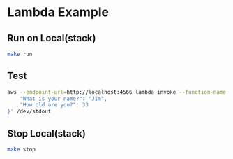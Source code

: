 # Lambda Example

## Run on Local(stack)

```bash
make run
```

## Test

```bash
aws --endpoint-url=http://localhost:4566 lambda invoke --function-name lambda-example --payload '{
    "What is your name?": "Jim",
    "How old are you?": 33
}' /dev/stdout
```

## Stop Local(stack)

```bash
make stop
```
